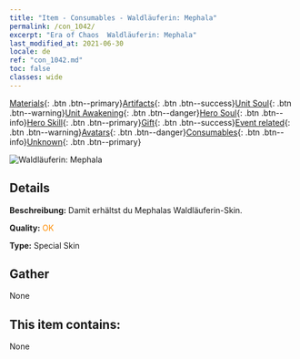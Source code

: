 ```yaml
---
title: "Item - Consumables - Waldläuferin: Mephala"
permalink: /con_1042/
excerpt: "Era of Chaos  Waldläuferin: Mephala"
last_modified_at: 2021-06-30
locale: de
ref: "con_1042.md"
toc: false
classes: wide
---
```

 [Materials](/ItemsDE/){: .btn .btn--primary}[Artifacts](/ItemsDE/Artifacts/){: .btn .btn--success}[Unit Soul](/ItemsDE/UnitSoul/){: .btn .btn--warning}[Unit Awakening](/ItemsDE/UnitAwakening/){: .btn .btn--danger}[Hero Soul](/ItemsDE/HeroSoul/){: .btn .btn--info}[Hero Skill](/ItemsDE/HeroSkill/){: .btn .btn--primary}[Gift](/ItemsDE/Gift/){: .btn .btn--success}[Event related](/ItemsDE/Events/){: .btn .btn--warning}[Avatars](/ItemsDE/Avatars/){: .btn .btn--danger}[Consumables](/ItemsDE/Consumables/){: .btn .btn--info}[Unknown](/ItemsDE/Unknown/){: .btn .btn--primary}

 ![Waldläuferin: Mephala](/images/h/h_Mephala5.jpg)

## Details
 **Beschreibung:** Damit erhältst du Mephalas Waldläuferin-Skin.

 **Quality:** <span style="color: #FF8C00">OK</span>

 **Type:** Special Skin

## Gather

  None

## This item contains:

  None

